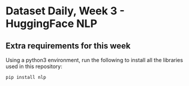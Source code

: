 # Dataset Daily, Week 3 - HuggingFace NLP

## Extra requirements for this week

Using a python3 environment, run the following to install all the libraries used in this repository:
```
pip install nlp
```
